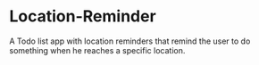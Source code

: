 # Location-Reminder
A Todo list app with location reminders that remind the user to do something when he reaches a specific location.
